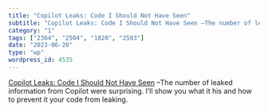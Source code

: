 ```yaml
---
title: "Copilot Leaks: Code I Should Not Have Seen"
subtitle: "Copilot Leaks: Code I Should Not Have Seen –The number of le..."
category: "1"
tags: ["2364", "2504", "1820", "2503"]
date: "2023-06-20"
type: "wp"
wordpress_id: 4535
---
```

[ Copilot Leaks: Code I Should Not Have Seen](https://link.medium.com/hIQS1PoDMAb) –The number of leaked information from Copilot were surprising. I’ll show you what it his and how to prevent it your code from leaking.